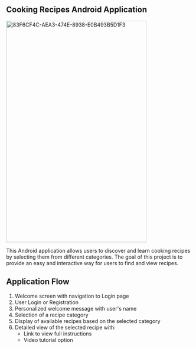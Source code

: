 ## Cooking Recipes Android Application

<img width="380" height="600" alt="83F6CF4C-AEA3-474E-8938-E0B493B5D1F3" src="https://github.com/user-attachments/assets/b6ae685c-a49f-4901-86f6-31390834fed6" />

This Android application allows users to discover and learn cooking recipes by selecting them from different categories. The goal of this project is to provide an easy and interactive way for users to find and view recipes.

## Application Flow
1. Welcome screen with navigation to Login page  
2. User Login or Registration  
3. Personalized welcome message with user's name  
4. Selection of a recipe category  
5. Display of available recipes based on the selected category  
6. Detailed view of the selected recipe with:  
   - Link to view full instructions  
   - Video tutorial option  



